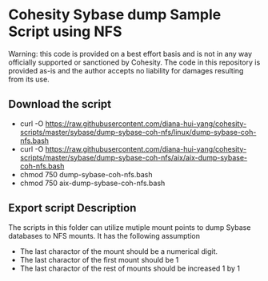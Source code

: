 # Cohesity Sybase dump Sample Script using NFS

Warning: this code is provided on a best effort basis and is not in any way officially supported or sanctioned by Cohesity. The code in this repository is provided as-is and the author accepts no liability for damages resulting from its use.

## Download the script

- curl -O https://raw.githubusercontent.com/diana-hui-yang/cohesity-scripts/master/sybase/dump-sybase-coh-nfs/linux/dump-sybase-coh-nfs.bash
- curl -O https://raw.githubusercontent.com/diana-hui-yang/cohesity-scripts/master/sybase/dump-sybase-coh-nfs/aix/aix-dump-sybase-coh-nfs.bash
- chmod 750 dump-sybase-coh-nfs.bash
- chmod 750 aix-dump-sybase-coh-nfs.bash

## Export script Description
The scripts in this folder can utilize mutiple mount points to dump Sybase databases to NFS mounts. It has the following assumption
- The last charactor of the mount should be a numerical digit. 
- The last charactor of the first mount should be 1
- The last charactor of the rest of mounts should be increased 1 by 1
